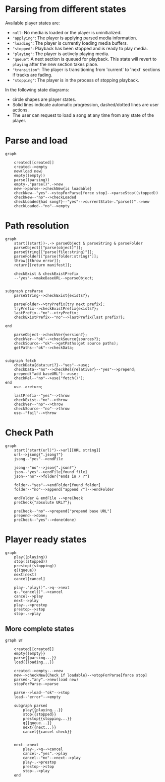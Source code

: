 # Parsing from different states

Available player states are:
 - `null`: No media is loaded or the player is uninitialized.
 - `"applying"`: The player is applying parsed media information.
 - `"loading"`: The player is currently loading media buffers.
 - `"stopped"`: Playback has been stopped and is ready to play media.
 - `"playing"`: The player is actively playing media.
 - `"queue"`: A next section is queued for playback. This state will revert to `playing` after the new section takes place.
 - `"transition"`: The player is transitioning from 'current' to 'next' sections if tracks are fading.
 - `"stopping"`: The player is in the process of stopping playback.


In the following state diagrams:
- circle shapes are player states.
- Solid lines indicate automatic progression, dashed/dotted lines are user actions.
- The user can request to load a song at any time from any state of the player.


# Parse and load
```mermaid
graph 
	
	created[[created]]
	created-->empty
	new(load new)
	empty((empty))
	parse((parsing))
	empty-."parse()".->new
	new-->parse-->checkNew{is loadable}
	checkNew--"yes"-->stopForParse[force stop]-->parseStop((stopped))
	checkNew--"no"-->checkLoaded
	checkLoaded{had song?}--"yes"-->currentState-."parse()".->new
	checkLoaded--"no"-->empty

```

# Path resolution

```mermaid
graph
	start((start))-.-> parseObject & parseString & parseFolder
	parseObject[["parse(object)"]];
	parseString[["parse(file:string)"]];
	parseFolder[["parse(folder:string)"]];
	throw[[throw error]];
	return[[return manifest]];

	checkExist & checkExistPrefix  
	--"yes"-->makeBaseURL-->parseObject;
	
	
subgraph preParse
	parseString-->checkExist{exists?};
	
	parseFolder-->tryPrefix[try next prefix];
	tryPrefix-->checkExistPrefix{exists?};
	lastPrefix--"no"-->tryPrefix;
	checkExistPrefix--"no"-->lastPrefix{last prefix?};

end

	parseObject-->checkVer{version?};
	checkVer--"ok"-->checkSource{sources?};
	checkSource--"ok"-->getPaths(get source paths);
	getPaths--"ok"-->checkData;


subgraph fetch
	checkData{data:uri?}--"yes"-->use;
	checkData--"no"-->checkRel{relative?}--"yes"-->prepend;
	prepend("add baseURL")-->use;
	checkRel--"no"-->use("fetch()");
end
	use-->return;
	
	lastPrefix--"yes"-->throw
	checkExist--"no"-->throw
	checkVer--"no"-->throw
	checkSource--"no"-->throw
	use--"fail"-->throw
```

# Check Path
```mermaid
graph
	start("start(url)")-->url[[URL string]]
	url-->jsong{".jsong?"}
	jsong--"yes"-->endFile
	
	jsong--"no"-->json{".json?"}
	json--"yes"-->endFile[found file]
	json--"no"-->folder{"ends in / ?"}
	
	folder--"yes"-->endFolder[found folder]
	folder--"no"-->append["append /"]-->endFolder

	endFolder & endFile -->preCheck
	preCheck{"absolute URL?"};
	
	preCheck--"no"-->prepend["prepend base URL"]
	prepend-->done;
	preCheck--"yes"-->done(done)
```

# Player ready states
```mermaid
graph
	play((playing))
	stop((stopped))
	prestop((stopping))
	q((queue))
	next[next]
	cancel[cancel]
	
	play-."play()".->q-->next
	q-."cancel()".->cancel
	cancel-->play
	next-->play
	play-.->prestop
	prestop-->stop
	stop-.->play
```

## More complete states
```mermaid
graph BT

	created[[created]]
	empty{{empty}}
	parse{{parsing...}}
	load{{loading...}}

	created-->empty-.->new
	new-->checkNew{Check if loadable}-->stopForParse[force stop]
	parsed-."any".->new(load new)
	stopForParse-->parse
	
	parse-->load--"ok"-->stop
	load--"error"-->empty
		
	subgraph parsed
		play{{playing...}}
		stop{{stopped}}
		prestop{{stopping...}}
		q{{queue...}}
		next{{next...}}
		cancel{{cancel check}}
		

	next-->next
		play-.->q-->cancel
		cancel-."yes".->play
		cancel--"no"-->next-->play
		play-.->prestop
		prestop-->stop
		stop-.->play
	end
```



